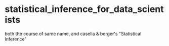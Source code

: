 # statistical_inference_for_data_scientists
both the course of same name, and casella &amp; berger's "Statistical Inference"
